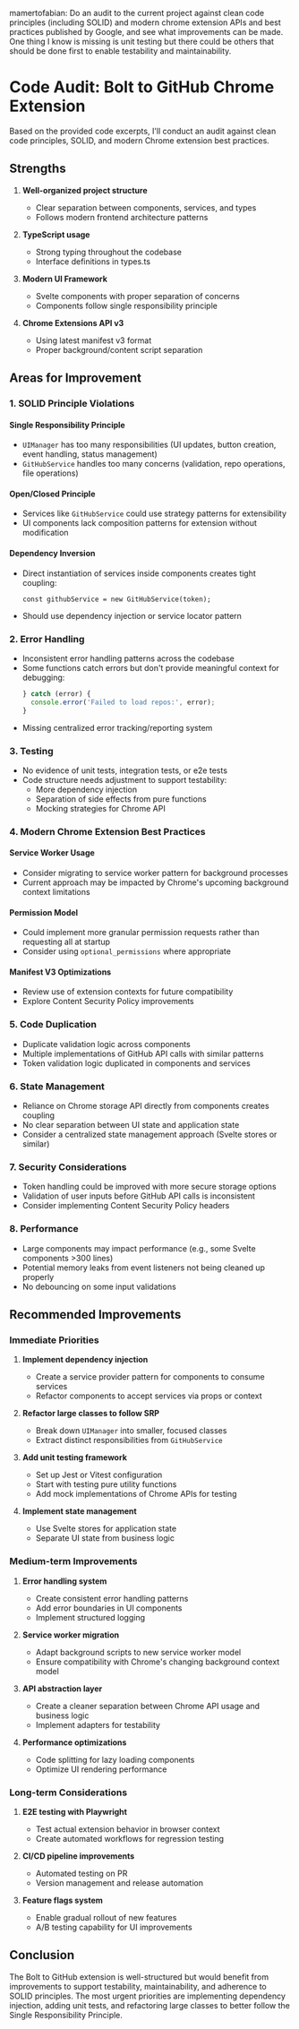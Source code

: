 mamertofabian: Do an audit to the current project against clean code principles (including SOLID) and modern chrome extension APIs and best practices published by Google, and see what improvements can be made. One thing I know is missing is unit testing but there could be others that should be done first to enable testability and maintainability.

# Code Audit: Bolt to GitHub Chrome Extension

Based on the provided code excerpts, I'll conduct an audit against clean code principles, SOLID, and modern Chrome extension best practices.

## Strengths

1. **Well-organized project structure**

   - Clear separation between components, services, and types
   - Follows modern frontend architecture patterns

2. **TypeScript usage**

   - Strong typing throughout the codebase
   - Interface definitions in types.ts

3. **Modern UI Framework**

   - Svelte components with proper separation of concerns
   - Components follow single responsibility principle

4. **Chrome Extensions API v3**
   - Using latest manifest v3 format
   - Proper background/content script separation

## Areas for Improvement

### 1. SOLID Principle Violations

#### Single Responsibility Principle

- `UIManager` has too many responsibilities (UI updates, button creation, event handling, status management)
- `GitHubService` handles too many concerns (validation, repo operations, file operations)

#### Open/Closed Principle

- Services like `GitHubService` could use strategy patterns for extensibility
- UI components lack composition patterns for extension without modification

#### Dependency Inversion

- Direct instantiation of services inside components creates tight coupling:
  ```svelte
  const githubService = new GitHubService(token);
  ```
- Should use dependency injection or service locator pattern

### 2. Error Handling

- Inconsistent error handling patterns across the codebase
- Some functions catch errors but don't provide meaningful context for debugging:
  ```typescript
  } catch (error) {
    console.error('Failed to load repos:', error);
  }
  ```
- Missing centralized error tracking/reporting system

### 3. Testing

- No evidence of unit tests, integration tests, or e2e tests
- Code structure needs adjustment to support testability:
  - More dependency injection
  - Separation of side effects from pure functions
  - Mocking strategies for Chrome API

### 4. Modern Chrome Extension Best Practices

#### Service Worker Usage

- Consider migrating to service worker pattern for background processes
- Current approach may be impacted by Chrome's upcoming background context limitations

#### Permission Model

- Could implement more granular permission requests rather than requesting all at startup
- Consider using `optional_permissions` where appropriate

#### Manifest V3 Optimizations

- Review use of extension contexts for future compatibility
- Explore Content Security Policy improvements

### 5. Code Duplication

- Duplicate validation logic across components
- Multiple implementations of GitHub API calls with similar patterns
- Token validation logic duplicated in components and services

### 6. State Management

- Reliance on Chrome storage API directly from components creates coupling
- No clear separation between UI state and application state
- Consider a centralized state management approach (Svelte stores or similar)

### 7. Security Considerations

- Token handling could be improved with more secure storage options
- Validation of user inputs before GitHub API calls is inconsistent
- Consider implementing Content Security Policy headers

### 8. Performance

- Large components may impact performance (e.g., some Svelte components >300 lines)
- Potential memory leaks from event listeners not being cleaned up properly
- No debouncing on some input validations

## Recommended Improvements

### Immediate Priorities

1. **Implement dependency injection**

   - Create a service provider pattern for components to consume services
   - Refactor components to accept services via props or context

2. **Refactor large classes to follow SRP**

   - Break down `UIManager` into smaller, focused classes
   - Extract distinct responsibilities from `GitHubService`

3. **Add unit testing framework**

   - Set up Jest or Vitest configuration
   - Start with testing pure utility functions
   - Add mock implementations of Chrome APIs for testing

4. **Implement state management**
   - Use Svelte stores for application state
   - Separate UI state from business logic

### Medium-term Improvements

1. **Error handling system**

   - Create consistent error handling patterns
   - Add error boundaries in UI components
   - Implement structured logging

2. **Service worker migration**

   - Adapt background scripts to new service worker model
   - Ensure compatibility with Chrome's changing background context model

3. **API abstraction layer**

   - Create a cleaner separation between Chrome API usage and business logic
   - Implement adapters for testability

4. **Performance optimizations**
   - Code splitting for lazy loading components
   - Optimize UI rendering performance

### Long-term Considerations

1. **E2E testing with Playwright**

   - Test actual extension behavior in browser context
   - Create automated workflows for regression testing

2. **CI/CD pipeline improvements**

   - Automated testing on PR
   - Version management and release automation

3. **Feature flags system**
   - Enable gradual rollout of new features
   - A/B testing capability for UI improvements

## Conclusion

The Bolt to GitHub extension is well-structured but would benefit from improvements to support testability, maintainability, and adherence to SOLID principles. The most urgent priorities are implementing dependency injection, adding unit tests, and refactoring large classes to better follow the Single Responsibility Principle.
